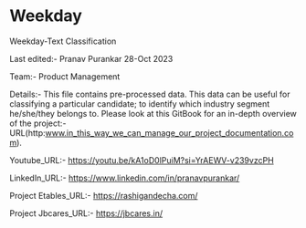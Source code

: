 # Weekday
Weekday-Text Classification

Last edited:- Pranav Purankar 28-Oct 2023

Team:- Product Management

Details:- This file contains pre-processed data. This data can be useful for classifying a particular candidate; to identify which industry segment he/she/they belongs to. Please look at this GitBook for an in-depth overview of the project:- URL(http:www.in_this_way_we_can_manage_our_project_documentation.com).

Youtube_URL:- https://youtu.be/kA1oD0lPuiM?si=YrAEWV-v239vzcPH

LinkedIn_URL:- https://www.linkedin.com/in/pranavpurankar/

Project Etables_URL:- https://rashigandecha.com/

Project Jbcares_URL:- https://jbcares.in/
